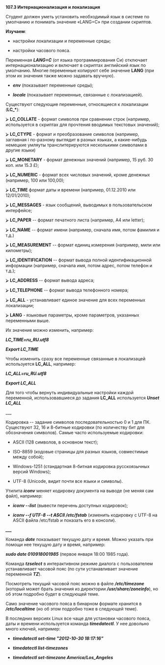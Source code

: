 **107.3 Интернационализация и локализация**

Студент должен уметь установить необходимый язык в системе по умолчанию
и понимать значение «LANG=C» при создании скриптов.

**Изучаем**:

- настройки локализации и переменные среды;

- настройки часового пояса.

Переменная ***LANG=C*** (от языка программирования Си) отключает
интернационализацию и включает в скриптах английский язык по умолчанию.
Многие переменные копируют себе значение **LANG** (при этом их значения
также можно задавать вручную).

- ***env*** (показывает переменные среды);

- ***locale*** (показывает переменные, связанные с локализацией).

Существуют следующие переменные, относящиеся к локализации (**LC\_\***):

⮚ **LC_COLLATE** - формат символов при сравнении строк (например,
используется в скриптах для прочтения вводимых текстовых значений);

⮚ **LC_CTYPE** - формат и преобразование символов (например, заглавная i
по-разному выглядит в разных языках, а какие-нибудь немецкие умляуты
транслитерируются несколькими символами в другие языки)

⮚ **LC_MONETARY** - формат денежных значений (например, 15 руб. 30 коп.
или 15.3 £);

⮚ **LC_NUMERIC** - формат всех числовых значений, кроме денежных
(например, 100 или 100,00);

⮚ **LC_TIME** формат даты и времени (например, 01.12.2010 или
12/01/2010);

⮚ **LC_MESSAGES** - язык сообщений, выводимых в пользовательском
интерфейсе;

⮚ **LC_PAPER** -- формат печатного листа (например, A4 или letter);

⮚ **LC_NAME** -- формат имени (например, сначала имя, потом фамилия и
т.д.)

⮚ **LC_MEASUREMENT** -- формат единиц измерения (например, мили или
километры);

⮚ **LC_IDENTIFICATION** -- формат вывода полной идентификационной
информации (например, сначала имя, потом адрес, потом телефон и т.д.);

⮚ **LC_ADDRESS** -- формат вывода адреса;

⮚ **LC_TELEPHONE** -- формат вывода телефонного номера;

⮚ **LC_ALL** - устанавливает единое значение для всех переменных
локализации;

⮚ **LANG** - языковые параметры, кроме параметров, указанных переменными
выше.

Их значение можно изменить, например:

***LC_TIME=ru_RU.utf8***

***Export LC_TIME***

Чтобы изменить сразу все переменные связанные в локализацей используется
**LC_ALL**, например:

***LC_ALL=ru_RU.utf8***

***Export LC_ALL***

Для того чтобы вернуть индивидуальные настройки каждой переменной,
использовавшиеся до задания **LC_ALL** используется ***Unset LC_ALL***

\_\_\_

Кодировка -- задание символов последовательностью 0 и 1 для ПК.
Существуют 32, 16 и 8-битные кодировки (по количеству бит для
обозначения символов). Самые часто используемые кодировки:

- ASCII (128 символов, в основном текст);

- ISO-8859 (кодовые страницы для разных языков, совместимые между
  собой);

- Windows-1251 (стандартная 8-битная кодировка русскоязычных версий
  Windows);

- UTF-8 (Unicode, видит почти все языки и символы).

Утилита ***iconv*** меняет кодировку документа на выводе (не меняя сам
файл), например:

- ***iconv --list*** (вывести перечень доступных кодировок);

- ***iconv --f UTF-8 --t ASCII /etc/fstab*** (изменить кодировку с UTF-8
  на ASCII файла /etc/fstab и показать его в консоли).

***\_\_\_***

Команда ***date*** показывает текущую дату и время. Можно указать при
помощи нее текущую дату и время, например:

***sudo date 010918001985*** (первое января 18:00 1985 года).

Команда ***tzselect*** в интерактивном режиме диалога с пользователем
устанавливает часовой пояс (по сути устанавливает значение переменной
***TZ***).

Посмотреть текущий часовой пояс можно в файле ***/etc/timezone***
(который может брать значения из директории ***/usr/share/zoneinfo***),
но об этом подробно будет в следующей теме.

Само значение часового пояса в бинарном формате хранится в
***/etc/localtime*** (но об этом подробно тоже в следующей теме).

В последних версиях Linux все чаще для установки часового пояса, даты и
времени используется команда ***timedatectl***. У нее довольно много
ключей, например:

- ***timedatectl set-time \"2012-10-30 18:17:16\"***

- ***timedatectl list-timezones***

- ***timedatectl set-timezone America/Los_Angeles***
